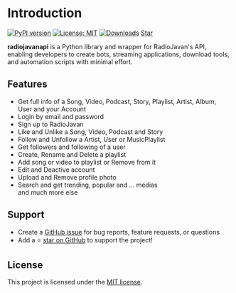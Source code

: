 # Introduction

[![PyPI version](https://badge.fury.io/py/radiojavanapi.svg)](https://badge.fury.io/py/radiojavanapi)
[![License: MIT](https://img.shields.io/badge/License-MIT-yellow.svg?style=flat-square)](https://github.com/xHossein/radiojavanapi/blob/master/LICENSE)
[![Downloads](https://pepy.tech/badge/radiojavanapi)](https://pepy.tech/project/radiojavanapi)
<a class="github-button" href="https://github.com/xHossein/radiojavanapi" data-icon="octicon-star" data-show-count="true" aria-label="Star xHossein/radiojavanapi on GitHub">Star</a>

**radiojavanapi** is a Python library and wrapper for RadioJavan's API, enabling developers to create bots, streaming applications, download tools, and automation scripts with minimal effort.

## Features

* Get full info of a Song, Video, Podcast, Story, Playlist, Artist, Album, User and your Account
* Login by email and password
* Sign up to RadioJavan
* Like and Unlike a Song, Video, Podcast and Story
* Follow and Unfollow a Artist, User or MusicPlaylist
* Get followers and following of a user
* Create, Rename and Delete a playlist
* Add song or video to playlist or Remove from it
* Edit and Deactive account
* Upload and Remove profile photo
* Search and get trending, popular and ... medias\
and much more else

## Support

- Create a [GitHub issue](https://github.com/xHossein/radiojavanapi/issues) for bug reports, feature requests, or questions
- Add a ⭐️ [star on GitHub](https://github.com/xHossein/radiojavanapi) to support the project!

## License

This project is licensed under the [MIT license](https://choosealicense.com/licenses/mit/).


<script async defer src="https://buttons.github.io/buttons.js"></script>
